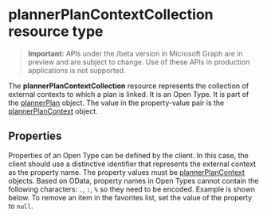 # plannerPlanContextCollection resource type

> **Important:** APIs under the /beta version in Microsoft Graph are in preview and are subject to change. Use of these APIs in production applications is not supported.


The **plannerPlanContextCollection** resource represents the collection of external contexts to which a plan is linked. It is an Open Type. 
It is part of the [plannerPlan](plannerPlan.md) object. The value in the property-value pair is the [plannerPlanContext](plannerPlanContext.md) object.


## Properties
Properties of an Open Type can be defined by the client. In this case, the client should use a distinctive identifier that represents the external context as the property name. 
The property values must be [plannerPlanContext](plannerPlanContext.md) objects. Based on OData, property names in Open Types cannot contain the following characters: `.`, `:`, `%` so they need to be encoded. Example is shown below. To remove an item in the favorites list, set the value of the property to `null`.


<!-- uuid: 8fcb5dbc-d5aa-4681-8e31-b001d5168d79
2015-10-25 14:57:30 UTC -->
<!-- {
  "type": "#page.annotation",
  "description": "plannerPlanContextCollection resource",
  "keywords": "",
  "section": "documentation",
  "tocPath": ""
}-->